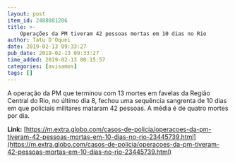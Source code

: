 ```yaml
---
layout: post
item_id: 2488081206
title: >-
    Operações da PM tiveram 42 pessoas mortas em 10 dias no Rio
author: Tatu D'Oquei
date: 2019-02-13 09:33:27
pub_date: 2019-02-13 09:33:27
time_added: 2019-02-13 00:15:57
categories: [avisamos]
tags: []
---
```


A operação da PM que terminou com 13 mortes em favelas da Região Central do Rio, no último dia 8, fechou uma sequência sangrenta de 10 dias em que policiais militares mataram 42 pessoas. A média é de quatro mortes por dia.

**Link:** [https://m.extra.globo.com/casos-de-policia/operacoes-da-pm-tiveram-42-pessoas-mortas-em-10-dias-no-rio-23445739.html](https://m.extra.globo.com/casos-de-policia/operacoes-da-pm-tiveram-42-pessoas-mortas-em-10-dias-no-rio-23445739.html)

